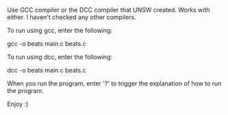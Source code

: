 Use GCC compiler or the DCC compiler that UNSW created. Works with either.
I haven't checked any other compilers.

To run using gcc, enter the following:

gcc -o beats main.c beats.c

To run using dcc, enter the following:

dcc -o beats main.c beats.c


When you run the program, enter '?' to trigger the explanation of how to
run the program. 

Enjoy :)
